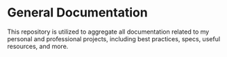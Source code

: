 # General Documentation

This repository is utilized to aggregate all documentation related to my personal and professional projects, including best practices, specs, useful resources, and more.
